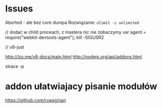 Issues
======

Aborted - ale bez core dumpa
Rozwiązanie: ```ulimit -c unlimited```


// dodać w child proceach, z mastera nic nie zobaczymy
var agent = require("webkit-devtools-agent");
kill -SIGUSR2 <pid>

// v8-just

http://izs.me/v8-docs/main.html
http://nodejs.org/api/addons.html


strace -p <pid>


# addon ułatwiajacy pisanie modułów
https://github.com/rvagg/nan